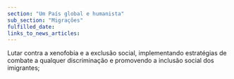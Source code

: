 ```yaml
---
section: "Um País global e humanista"
sub_section: "Migrações"
fulfilled_date:
links_to_news_articles:
---
```


Lutar contra a xenofobia e a exclusão social, implementando estratégias de combate a qualquer discriminação e promovendo a inclusão social dos imigrantes;
